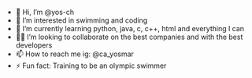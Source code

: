 - 👋 Hi, I’m @yos-ch
- 👀 I’m interested in swimming and coding
- 🌱 I’m currently learning python, java, c, c++, html and everything I can
- 🤘🏼 I’m looking to collaborate on the best companies and with the best developers
- 📫 How to reach me ig: @ca_yosmar
- ⚡ Fun fact: Training to be an olympic swimmer

<!---
yos-ch/yos-ch is a ✨ special ✨ repository because its `README.md` (this file) appears on your GitHub profile.
You can click the Preview link to take a look at your changes.
--->
